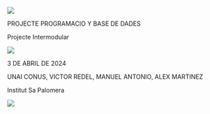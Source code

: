 ﻿![](Aspose.Words.9ea0e21e-66b4-429b-9646-84267e6197c0.001.png)

PROJECTE PROGRAMACIO Y BASE DE DADES

Projecte Intermodular

![](Aspose.Words.9ea0e21e-66b4-429b-9646-84267e6197c0.002.png)

3 DE ABRIL DE 2024

UNAI CONUS, VICTOR REDEL, MANUEL ANTONIO, ALEX MARTINEZ

Institut Sa Palomera

![](Aspose.Words.9ea0e21e-66b4-429b-9646-84267e6197c0.003.png)
